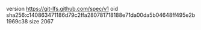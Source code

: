 version https://git-lfs.github.com/spec/v1
oid sha256:c140863471186d79c2ffa280781718188e71da00da5b04648ff495e2b1969c38
size 2067
